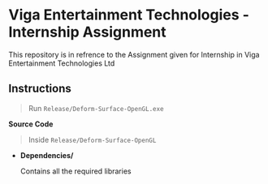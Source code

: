 # Viga Entertainment Technologies - Internship Assignment
This repository is in refrence to the Assignment given for Internship in Viga Entertainment Technologies Ltd

## Instructions

> Run `Release/Deform-Surface-OpenGL.exe`

**Source Code**

> Inside `Release/Deform-Surface-OpenGL`


- **Dependencies/**

    Contains all the required libraries
